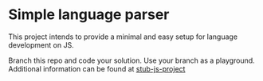 # Simple language parser

This project intends to provide a minimal and easy setup for language development on JS.

Branch this repo and code your solution. Use your branch as a playground.
Additional information can be found at [stub-js-project](https://github.com/uqbar-taller-de-lenguajes/stub-js-project)
